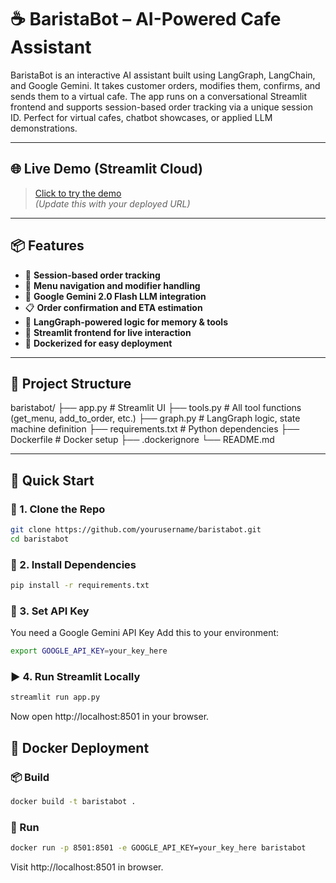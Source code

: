 # ☕ BaristaBot – AI-Powered Cafe Assistant

BaristaBot is an interactive AI assistant built using LangGraph, LangChain, and Google Gemini. It takes customer orders, modifies them, confirms, and sends them to a virtual cafe. The app runs on a conversational Streamlit frontend and supports session-based order tracking via a unique session ID. Perfect for virtual cafes, chatbot showcases, or applied LLM demonstrations.

---

## 🌐 Live Demo (Streamlit Cloud)
> [Click to try the demo](https://your-streamlit-link.streamlit.app)  
*(Update this with your deployed URL)*

---

## 📦 Features

- 🔄 **Session-based order tracking**
- 📜 **Menu navigation and modifier handling**
- 📡 **Google Gemini 2.0 Flash LLM integration**
- 📋 **Order confirmation and ETA estimation**
- 🧠 **LangGraph-powered logic for memory & tools**
- 🌈 **Streamlit frontend for live interaction**
- 🐳 **Dockerized for easy deployment**

---

## 📁 Project Structure

baristabot/ ├── app.py # Streamlit UI ├── tools.py # All tool functions (get_menu, add_to_order, etc.) ├── graph.py # LangGraph logic, state machine definition ├── requirements.txt # Python dependencies ├── Dockerfile # Docker setup ├── .dockerignore └── README.md

---

## 🚀 Quick Start

### 🔧 1. Clone the Repo
```bash
git clone https://github.com/yourusername/baristabot.git
cd baristabot
```

### 🧪 2. Install Dependencies
```bash
pip install -r requirements.txt
```

### 🔑 3. Set API Key
You need a Google Gemini API Key
Add this to your environment:
```bash
export GOOGLE_API_KEY=your_key_here
```

### ▶️ 4. Run Streamlit Locally
```bash
streamlit run app.py
```
Now open http://localhost:8501 in your browser.

## 🐳 Docker Deployment
### 📦 Build
```bash
docker build -t baristabot .
```

### 🚀 Run
```bash
docker run -p 8501:8501 -e GOOGLE_API_KEY=your_key_here baristabot
```
Visit http://localhost:8501 in browser.